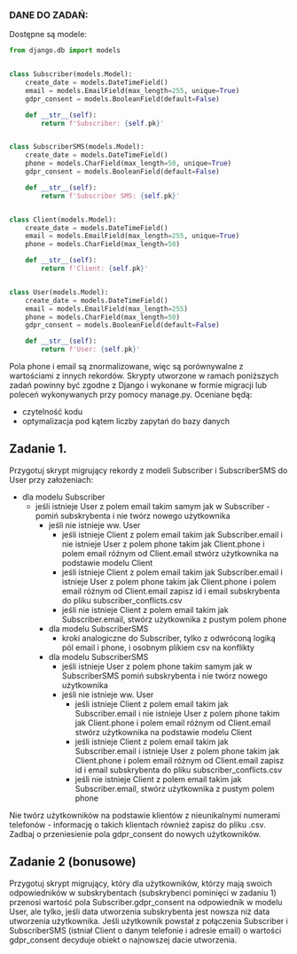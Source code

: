 ### DANE DO ZADAŃ:

Dostępne są modele:

```python
from django.db import models


class Subscriber(models.Model):
    create_date = models.DateTimeField()
    email = models.EmailField(max_length=255, unique=True)
    gdpr_consent = models.BooleanField(default=False)

    def __str__(self):
        return f'Subscriber: {self.pk}'


class SubscriberSMS(models.Model):
    create_date = models.DateTimeField()
    phone = models.CharField(max_length=50, unique=True)
    gdpr_consent = models.BooleanField(default=False)

    def __str__(self):
        return f'Subscriber SMS: {self.pk}'


class Client(models.Model):
    create_date = models.DateTimeField()
    email = models.EmailField(max_length=255, unique=True)
    phone = models.CharField(max_length=50)

    def __str__(self):
        return f'Client: {self.pk}'


class User(models.Model):
    create_date = models.DateTimeField()
    email = models.EmailField(max_length=255)
    phone = models.CharField(max_length=50)
    gdpr_consent = models.BooleanField(default=False)

    def __str__(self):
        return f'User: {self.pk}'
 ```

Pola phone i email są znormalizowane, więc są porównywalne z wartościami z innych rekordów.
Skrypty utworzone w ramach poniższych zadań powinny być zgodne z Django i wykonane w formie migracji lub poleceń wykonywanych przy pomocy manage.py.
Oceniane będą:

* czytelność kodu
* optymalizacja pod kątem liczby zapytań do bazy danych


## Zadanie 1. 

Przygotuj skrypt migrujący rekordy z modeli Subscriber i SubscriberSMS do User przy założeniach:
* dla modelu Subscriber
  * jeśli istnieje User z polem email takim samym jak w Subscriber - pomiń subskrybenta i nie twórz nowego użytkownika
    * jeśli nie istnieje ww. User
      * jeśli istnieje Client z polem email takim jak Subscriber.email i nie istnieje User z polem phone takim jak Client.phone i polem email różnym od Client.email stwórz użytkownika na podstawie modelu Client
      * jeśli istnieje Client z polem email takim jak Subscriber.email i istnieje User z polem phone takim jak Client.phone i polem email różnym od Client.email zapisz id i email subskrybenta do pliku subscriber_conflicts.csv
      * jeśli nie istnieje Client z polem email takim jak Subscriber.email, stwórz użytkownika z pustym polem phone
    * dla modelu SubscriberSMS
      * kroki analogiczne do Subscriber, tylko z odwróconą logiką pól email i phone, i osobnym plikiem csv na konflikty
    * dla modelu SubscriberSMS
      * jeśli istnieje User z polem phone takim samym jak w SubscriberSMS pomiń subskrybenta i nie twórz nowego użytkownika
      * jeśli nie istnieje ww. User
        * jeśli istnieje Client z polem email takim jak Subscriber.email i nie istnieje User z polem phone takim jak Client.phone i polem email różnym od Client.email stwórz użytkownika na podstawie modelu Client
        * jeśli istnieje Client z polem email takim jak Subscriber.email i istnieje User z polem phone takim jak Client.phone i polem email różnym od Client.email zapisz id i email subskrybenta do pliku subscriber_conflicts.csv
        * jeśli nie istnieje Client z polem email takim jak Subscriber.email, stwórz użytkownika z pustym polem phone

Nie twórz użytkowników na podstawie klientów z nieunikalnymi numerami telefonów - informację o takich klientach również zapisz do pliku .csv.
Zadbaj o przeniesienie pola gdpr_consent do nowych użytkowników.

## Zadanie 2 (bonusowe)

Przygotuj skrypt migrujący, który dla użytkowników, którzy mają swoich odpowiedników w subskrybentach (subskrybenci pominięci w zadaniu 1) przenosi wartość pola Subscriber.gdpr_consent na odpowiednik w modelu User, ale tylko, jeśli data utworzenia subskrybenta jest nowsza niż data utworzenia użytkownika. Jeśli użytkownik powstał z połączenia Subscriber i SubscriberSMS (istniał Client o danym telefonie i adresie email) o wartości gdpr_consent decyduje obiekt o najnowszej dacie utworzenia.

